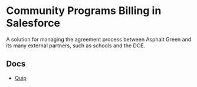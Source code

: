 # Community Programs Billing in Salesforce

A solution for managing the agreement process between Asphalt Green and its many external partners, such as schools and the DOE.

## Docs

- [Quip](https://quip.com/QRLeAqkbms7q/Community-Programs-Opportunities)

